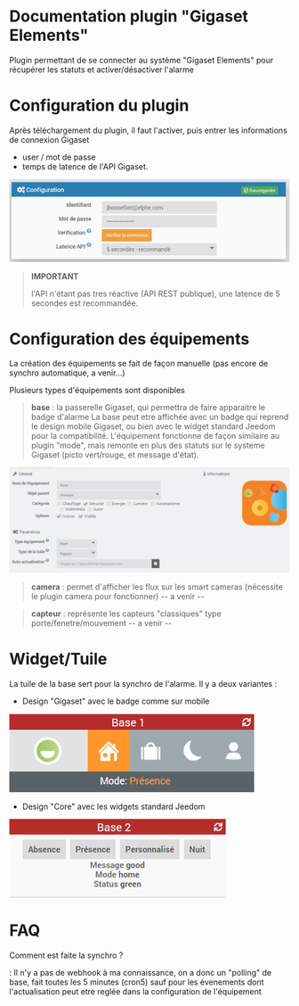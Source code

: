 # Documentation plugin "Gigaset Elements"

Plugin permettant de se connecter au système "Gigaset Elements" pour récupérer les statuts et activer/désactiver l'alarme

Configuration du plugin
=======================

Après téléchargement du plugin, il faut l'activer, puis entrer les informations de connexion Gigaset
- user / mot de passe
- temps de latence de l'API Gigaset. 

![gigaelem01](../images/gigaelem01.png)

>**IMPORTANT**
>
> l'API n'étant pas tres réactive (API REST publique), une latence de 5 secondes est recommandée.

Configuration des équipements
=============================

La création des équipements se fait de façon manuelle (pas encore de synchro automatique, a venir...)

Plusieurs types d'équipements sont disponibles

> **base** : la passerelle Gigaset, qui permettra de faire apparaitre le badge d'alarme
La base peut etre affichée avec un badge qui reprend le design mobile Gigaset, ou bien avec le widget standard Jeedom pour la compatibilité. 
L'équipement fonctionne de façon similaire au plugin "mode", mais remonte en plus des statuts sur le systeme Gigaset (picto vert/rouge, et message d'état).

![gigaelem02](../images/gigaelem02.png)

> **camera** : permet d'afficher les flux sur les smart cameras (nécessite le plugin camera pour fonctionner)
 -- a venir --
 
> **capteur** : représente les capteurs "classiques" type porte/fenetre/mouvement
 -- a venir --
 
Widget/Tuile
======

La tuile de la base sert pour la synchro de l'alarme. Il y a deux variantes : 

- Design "Gigaset" avec le badge comme sur mobile

![gigaelem08](../images/gigaelem08.png)

- Design "Core" avec les widgets standard Jeedom

![gigaelem09](../images/gigaelem09.png)

FAQ 
===

Comment est faite la synchro ?

:   Il n'y a pas de webhook à ma connaissance, on a donc un "polling" de base, fait toutes les 5 minutes (cron5) sauf pour les évenements dont l'actualisation peut etre reglée dans la configuration de l'équipement


